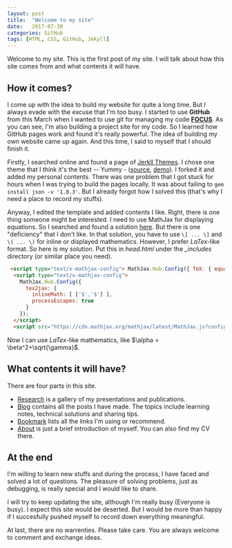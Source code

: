 ```yaml
---
layout: post
title:  "Welcome to my site"
date:   2017-07-30
categories: GitHub
tags: [HTML, CSS, GitHub, Jekyll]
---
```

Welcome to my site.
This is the first post of my site.
I will talk about how this site comes from and what contents it will have.

## How it comes?
I come up with the idea to build my website for quite a long time.
But I always evade with the excuse that I'm too busy.
I started to use **GitHub** from this March when I wanted to use git for managing my code [**FOCUS**](https://princetonuniversity.github.io/FOCUS/).
As you can see, I'm also building a project site for my code.
So I learned how GitHub pages work and found it's really powerful.
The idea of building my own website came up again.
And this time, I said to myself that I should finish it.

Firstly, I searched online and found a page of [Jerkll Themes](https://github.com/jekyll/jekyll/wiki/Themes).
I chose one theme that I think it's the best -- Yummy - ([source](https://github.com/DONGChuan/Yummy-Jekyll), [demo](http://dongchuan.github.io/)).
I forked it and added my personal contents.
There was one problem that I got stuck for hours when I was trying to build the pages locally.
It was about failing to `gem install json -v '1.8.3'`.
But I already forgot how I solved this (that's why I need a place to record my stuffs).

Anyway, I edited the template and added contents I like.
Right, there is one thing someone might be interested.
I need to use MathJax for displaying equations.
So I searched and found a solution [here](http://www.christopherpoole.net/using-mathjax-on-githubpages.html).
But there is one "deficiency" that I don't like.
In that solution, you have to use `\[ ... \]` and `\( ... \)` for inline or displayed mathematics.
However, I prefer *LaTex*-like format.
So here is my solution.
Put this in *head.html* under the *_includes* directory (or similar place you need).

```html
 <script type="text/x-mathjax-config"> MathJax.Hub.Config({ TeX: { equationNumbers: { autoNumber: "all" } } }); </script>
  <script type="text/x-mathjax-config">
    MathJax.Hub.Config({
      tex2jax: {
        inlineMath: [ ['$','$'] ],
        processEscapes: true
      }
    });
  </script>
  <script src="https://cdn.mathjax.org/mathjax/latest/MathJax.js?config=TeX-AMS-MML_HTMLorMML" type="text/javascript"></script>
```

Now I can use *LaTex*-like mathematics, like $\alpha = \beta^2+\sqrt{\gamma}$.

## What contents it will have?
There are four parts in this site.

- [Research](/research) is a gallery of my presentations and publications.
- [Blog](/blog) contains all the posts I have made. The topics include learning notes, technical solutions and sharing tips.
- [Bookmark](/bookmark) lists all the links I'm using or recommend.
- [About](/about) is just a brief introduction of myself. You can also find my CV there.

## At the end
I'm willing to learn new stuffs and during the process, I have faced and solved a lot of questions.
The pleasure of solving problems, just as debugging, is really special and I would like to share.

I will try to keep updating the site, although I'm really busy (Everyone is busy).
I expect this site would be deserted.
But I would be more than happy if I succesfully pushed myself to record down everything meaningful.

At last, there are no warrenties.
Please take care.
You are always welcome to comment and exchange ideas.
